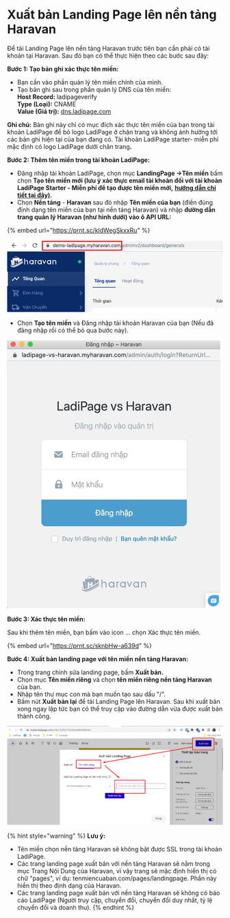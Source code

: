 # Xuất bản Landing Page lên nền tảng Haravan

Để tải Landing Page lên nền tảng Haravan trước tiên bạn cần phải có tài khoản tại Haravan. Sau đó bạn có thể thực hiện theo các bước sau đây:

**Bước 1: Tạo bản ghi xác thực tên miền:**

* Bạn cần vào phần quản lý tên miền chính của mình.
* Tạo bản ghi sau trong phần quản lý DNS của tên miền:\
  **Host Record:** ladipageverify\
  **Type (Loại):** CNAME\
  **Value (Giá trị):** [dns.ladipage.com](http://dns.ladipage.com/)

**Ghi chú:** Bản ghi này chỉ có mục đích xác thực tên miền của bạn trong tài khoản LadiPage để bỏ logo LadiPage ở chân trang và không ảnh hưởng tới các bản ghi hiện tại của bạn đang có. Tài khoản LadiPage starter- miễn phí mặc định có logo LadiPage dưới chân tran&#x67;**.**

**Bước 2: Thêm tên miền trong tài khoản LadiPage:**

* Đăng nhập tài khoản LadiPage, chọn mục  **LandingPage ->Tên miền** bấm chọn **Tạo tên miền mới (lưu ý xác thực email tài khoản đối với tài khoản LadiPage Starter - Miễn phí để tạo được tên miền mới,** [**hướng dẫn chi tiết tại đây)**](../../quan-ly-landingpage/chinh-sua-thong-tin-tai-khoan.md)**.**&#x20;
* Chọn **Nền tảng** - **Haravan** sau đó nhập **Tên miền của bạn** (điền đúng định dạng tên miền của bạn tại nền tảng Haravan) và nhập **đường dẫn trang quản lý Haravan (như hình dưới) vào ô API URL:**

{% embed url="https://prnt.sc/kldWegSkxxRu" %}

![](<../../.gitbook/assets/image (407).png>)

* Chọn **Tạo tên miền** và Đăng nhập tài khoản Haravan của bạn (Nếu đã đăng nhập rồi có thể bỏ qua bước này).

![](<../../.gitbook/assets/image (272).png>)

**Bước 3: Xác thực tên miền:**

Sau khi thêm tên miền, bạn bấm vào icon ... chọn Xác thực tên miền.

{% embed url="https://prnt.sc/sknbHw-a639d" %}

**Bước 4: Xuất bản landing page với tên miền nền tảng Haravan:**

* Trong trang chỉnh sửa landing page, bấm **Xuất bản.**
* Chọn mục **Tên miền riêng** và chọn **tên miền riêng nền tảng Haravan** của bạn.
* Nhập tên thư mục con mà bạn muốn tạo sau dấu "/".
* Bấm nút **Xuất bản lại** để tải Landing Page lên Haravan. Sau khi xuất bản xong ngay lập tức bạn có thể truy cập vào đường dẫn vừa được xuất bản thành công.

![](<../../.gitbook/assets/xuất bản với tên miền riêng (2).png>)

{% hint style="warning" %}
**Lưu ý:**&#x20;

* Tên miền chọn nền tảng Haravan sẽ không bật được SSL trong tài khoản LadiPage.
* Các trang landing page xuất bản với nền tảng Haravan sẽ nằm trong mục Trang Nội Dung của Haravan, vì vậy trang sẽ mặc định hiển thị có chữ "pages", ví dụ: tenmiencuaban.com/pages/landingpage. Phần này hiển thị theo định dạng của Haravan.
* Các trang landing page xuất bản với nền tảng Haravan sẽ không có báo cáo LadiPage (Người truy cập, chuyển đổi, chuyển đổi duy nhất, tỷ lệ chuyển đổi và doanh thu).
{% endhint %}
